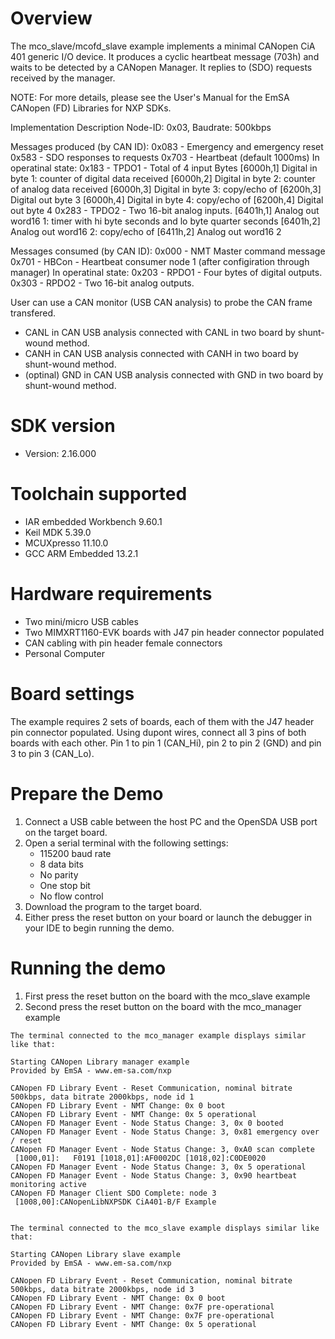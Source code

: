 Overview
========
The mco_slave/mcofd_slave example implements a minimal CANopen CiA 401 generic I/O device.
It produces a cyclic heartbeat message (703h) and waits to be detected by a 
CANopen Manager. It replies to (SDO) requests received by the manager.

NOTE: For more details, please see the User's Manual for the
EmSA CANopen (FD) Libraries for NXP SDKs.


Implementation Description
Node-ID: 0x03, Baudrate: 500kbps

Messages produced (by CAN ID):
0x083 - Emergency and emergency reset
0x583 - SDO responses to requests
0x703 - Heartbeat (default 1000ms)
In operatinal state:
0x183 - TPDO1 - Total of 4 input Bytes
    [6000h,1] Digital in byte 1: counter of digital data received
    [6000h,2] Digital in byte 2: counter of analog data received
    [6000h,3] Digital in byte 3: copy/echo of [6200h,3] Digital out byte 3
    [6000h,4] Digital in byte 4: copy/echo of [6200h,4] Digital out byte 4
0x283 - TPDO2 - Two 16-bit analog inputs.
    [6401h,1] Analog out word16 1: timer with hi byte seconds and lo byte quarter seconds
    [6401h,2] Analog out word16 2: copy/echo of [6411h,2] Analog out word16 2

Messages consumed (by CAN ID):
0x000 - NMT Master command message
0x701 - HBCon - Heartbeat consumer node 1 (after configiration through manager)
In operatinal state:
0x203 - RPDO1 - Four bytes of digital outputs. 
0x303 - RPDO2 - Two 16-bit analog outputs.

User can use a CAN monitor (USB CAN analysis) to probe the CAN frame transfered.
- CANL in CAN USB analysis connected with CANL in two board by shunt-wound method.
- CANH in CAN USB analysis connected with CANH in two board by shunt-wound method.
- (optinal) GND in CAN USB analysis connected with GND in two board by shunt-wound method.

SDK version
===========
- Version: 2.16.000

Toolchain supported
===================
- IAR embedded Workbench  9.60.1
- Keil MDK  5.39.0
- MCUXpresso  11.10.0
- GCC ARM Embedded  13.2.1

Hardware requirements
=====================
- Two mini/micro USB cables
- Two MIMXRT1160-EVK boards with J47 pin header connector populated
- CAN cabling with pin header female connectors 
- Personal Computer

Board settings
==============
The example requires 2 sets of boards, each of them with the J47 header pin connector populated.
Using dupont wires, connect all 3 pins of both boards with each other.
Pin 1 to pin 1 (CAN_Hi), pin 2 to pin 2 (GND) and pin 3 to pin 3 (CAN_Lo).

Prepare the Demo
================
1.  Connect a USB cable between the host PC and the OpenSDA USB port on the target board. 
2.  Open a serial terminal with the following settings:
    - 115200 baud rate
    - 8 data bits
    - No parity
    - One stop bit
    - No flow control
3.  Download the program to the target board.
4.  Either press the reset button on your board or launch the debugger in your IDE to begin running the demo.

Running the demo
================
1. First press the reset button on the board with the mco_slave example
2. Second press the reset button on the board with the mco_manager example

~~~~~~~~~~~~~~~~~~~~~
The terminal connected to the mco_manager example displays similar like that:

Starting CANopen Library manager example
Provided by EmSA - www.em-sa.com/nxp

CANopen FD Library Event - Reset Communication, nominal bitrate 500kbps, data bitrate 2000kbps, node id 1
CANopen FD Library Event - NMT Change: 0x 0 boot
CANopen FD Library Event - NMT Change: 0x 5 operational
CANopen FD Manager Event - Node Status Change: 3, 0x 0 booted
CANopen FD Manager Event - Node Status Change: 3, 0x81 emergency over / reset
CANopen FD Manager Event - Node Status Change: 3, 0xA0 scan complete
 [1000,01]:   F0191 [1018,01]:AF0002DC [1018,02]:C0DE0020
CANopen FD Manager Event - Node Status Change: 3, 0x 5 operational
CANopen FD Manager Event - Node Status Change: 3, 0x90 heartbeat monitoring active
CANopen FD Manager Client SDO Complete: node 3
 [1008,00]:CANopenLibNXPSDK CiA401-B/F Example
 

The terminal connected to the mco_slave example displays similar like that:

Starting CANopen Library slave example
Provided by EmSA - www.em-sa.com/nxp

CANopen FD Library Event - Reset Communication, nominal bitrate 500kbps, data bitrate 2000kbps, node id 3 
CANopen FD Library Event - NMT Change: 0x 0 boot
CANopen FD Library Event - NMT Change: 0x7F pre-operational
CANopen FD Library Event - NMT Change: 0x7F pre-operational
CANopen FD Library Event - NMT Change: 0x 5 operational
~~~~~~~~~~~~~~~~~~~~~
